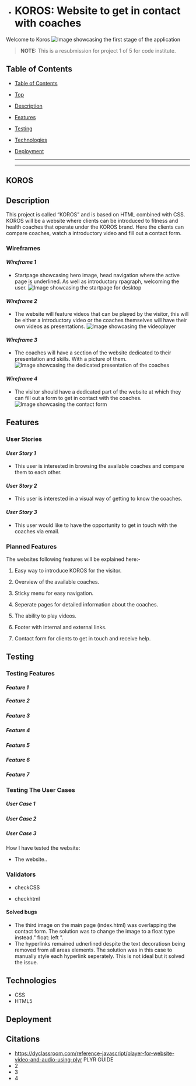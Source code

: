 

- # KOROS: Website to get in contact with coaches

Welcome to Koros
![Image showcasing the first stage of the application](docs/images/intro2.PNG)

  > **NOTE:** This is a resubmission for project 1 of 5 for code institute. 


## Table of Contents

* [Table of Contents](#table-of-contents)
* [Top](#koros)
* [Description](#description)
* [Features](#features)
* [Testing](#testing)
* [Technologies](#technologies)
* [Deployment](#deployment)

  ------

  ------


## KOROS

## Description

This project is called “KOROS” and is based on HTML combined with CSS. KOROS will be a website where clients can be introduced to fitness and health coaches that operate under the KOROS brand. Here the clients can compare coaches, watch a introductory video and fill out a contact form. 

### Wireframes
#### *Wireframe 1*
* Startpage showcasing hero image, head navigation where the active page is underlined. As well as introductory rpagraph, welcoming the user. 
![Image showcasing the startpage for desktop](docs/wireframe/wf1.png)


#### *Wireframe 2*
* The website will feature videos that can be played by the visitor, this will be either a introductory video or the coaches themselves will have their own videos as presentations. 
![Image showcasing the videoplayer](docs/wireframe/wf3.png)

#### *Wireframe 3*
* The coaches will have a section of the website dedicated to their presentation and skills. With a picture of them.
![Image showcasing the dedicated presentation of the coaches](docs/wireframe/wf2.png)

#### *Wireframe 4*
* The visitor should have a dedicated part of the website at which they can fill out a form to get in contact with the coaches.
![Image showcasing the contact form](docs/wireframe/wf4.png)

## Features

### User Stories
#### *User Story 1*
* This user is interested in browsing the available coaches and compare them to each other. 

#### *User Story 2*
* This user is interested in a visual way of getting to know the coaches.

#### *User Story 3*
* This user would like to have the opportunity to get in touch with the coaches via email. 

### Planned Features

The websites following features will be explained here:-

1. Easy way to introduce KOROS for the visitor.

2. Overview of the available coaches.

3. Sticky menu for easy navigation.

4. Seperate pages for detailed information about the coaches.

5. The ability to play videos. 

6.  Footer with internal and external links.

7. Contact form for clients to get in touch and receive help.


## Testing

### Testing Features

#### *Feature 1*


##### *Feature 2*


##### *Feature 3*


##### *Feature 4*


##### *Feature 5*


##### *Feature 6*


##### *Feature 7*


### Testing The User Cases

##### *User Case 1*


##### *User Case 2*


##### *User Case 3*



How I have tested the website:
* The website..

### Validators
* checkCSS

* checkhtml


#### Solved bugs

* The third image on the main page (index.html) was overlapping the contact form. The solution was to change the image to a float type instead." float: left ".
* The hyperlinks remained udnerlined despite the text decoratiosn being removed from all areas elements. The solution was in this case to manually style each hyperlink seperately. This is not ideal but it solved the issue. 


## Technologies

* CSS
* HTML5


## Deployment



## Citations

* https://dyclassroom.com/reference-javascript/player-for-website-video-and-audio-using-plyr PLYR GUIDE
*  2
* 3
* 4
